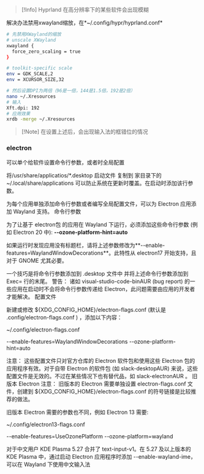 
> [!Info] Hyprland 在高分辨率下的某些软件会出现模糊

解决办法禁用xwayland缩放，在*~/.config/hypr/hyprland.conf*

```bash
# 先禁用XWayland的缩放
# unscale XWayland
xwayland {
  force_zero_scaling = true
}

# toolkit-specific scale
env = GDK_SCALE,2
env = XCURSOR_SIZE,32

```

```bash
# 然后设置DPI为两倍（96是一倍，144是1.5倍，192是2倍）
nano ~/.Xresources
# 输入
Xft.dpi: 192
# 应用效果
xrdb -merge ~/.Xresources
```

> [!Note] 在设置上述后，会出现输入法的框错位的情况

### electron
可以单个给软件设置命令行参数，或者时全局配置

将/usr/share/applicatios/\*.desktop 启动文件 复制到 家目录下的 ~/.local/share/applications 可以防止系统在更新时覆盖。在启动时添加该行参数。

为每个应用单独添加命令行参数或者编写全局配置文件，可以为 Electron 应用添加 Wayland 支持。
命令行参数

为了让基于 electron包 的应用在 Wayland 下运行，必须添加这些命令行参数 (例如 Electron 20 中): **--ozone-platform-hint=auto**

如果运行时发现应用没有标题栏，请将上述参数修改为**--enable-features=WaylandWindowDecorations**。此特性从 electron17 开始支持，且对于 GNOME 尤其必要。

一个技巧是将命令行参数添加到 .desktop 文件中 并将上述命令行参数添加到 Exec= 行的末尾。
警告： 诸如 visual-studio-code-binAUR (bug report) 的一些应用在启动时不会将命令行参数传递给 Electron，此问题需要由应用的开发者才能解决。
配置文件

新建或修改 ${XDG_CONFIG_HOME}/electron-flags.conf (默认是 .config/electron-flags.conf ) ，添加以下内容：

~/.config/electron-flags.conf

--enable-features=WaylandWindowDecorations
--ozone-platform-hint=auto

注意： 这些配置文件只对官方仓库的 Electron 软件包和使用这些 Electron 包的应用程序有效。对于自带 Electron 的软件包 (如 slack-desktopAUR) 来说，这些配置文件是无效的。不过在某些情况下也有替代品，如 slack-electronAUR 。
旧版本 Electron
注意： 旧版本的 Electron 需要单独设置 electron<version>-flags.conf 文件，创建到 ${XDG_CONFIG_HOME}/electron-flags.conf 的符号链接是比较推荐的做法。

旧版本 Electron 需要的参数也不同，例如 Electron 13 需要:

~/.config/electron13-flags.conf

--enable-features=UseOzonePlatform
--ozone-platform=wayland

对于中文用户
KDE Plasma 5.27 合并了 text-input-v1。在 5.27 及以上版本的 KDE Plasma 中，通过启动 Electron 应用程序时添加 --enable-wayland-ime，可以在 Wayland 下使用中文输入法